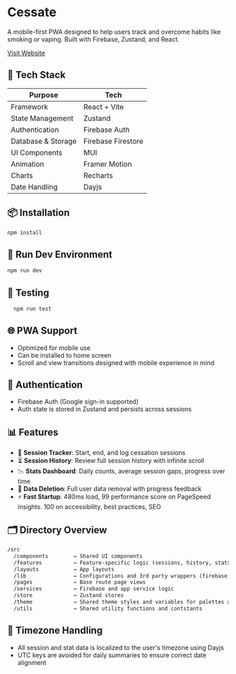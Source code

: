 # Cessate

A mobile-first PWA designed to help users track and overcome habits like smoking or vaping. Built with Firebase, Zustand, and React.

[Visit Website](hau5pro.github.io/cessate/)

## 🚀 Tech Stack

| Purpose            | Tech               |
| ------------------ | ------------------ |
| Framework          | React + Vite       |
| State Management   | Zustand            |
| Authentication     | Firebase Auth      |
| Database & Storage | Firebase Firestore |
| UI Components      | MUI                |
| Animation          | Framer Motion      |
| Charts             | Recharts           |
| Date Handling      | Dayjs              |

## 📦 Installation

```bash
npm install
```

## 🧪 Run Dev Environment

```bash
npm run dev
```

## 🧪 Testing

```bash
  npm run test
```

## 🌐 PWA Support

- Optimized for mobile use
- Can be installed to home screen
- Scroll and view transitions designed with mobile experience in mind

## 🔐 Authentication

- Firebase Auth (Google sign-in supported)
- Auth state is stored in Zustand and persists across sessions

## 📊 Features

- 🧭 **Session Tracker**: Start, end, and log cessation sessions
- ⏳ **Session History**: Review full session history with infinite scroll
- 📉 **Stats Dashboard**: Daily counts, average session gaps, progress over time
- 🧹 **Data Deletion**: Full user data removal with progress feedback
- ⚡ **Fast Startup**: 480ms load, 99 performance score on PageSpeed insights. 100 on accessibility, best practices, SEO

## 🗂 Directory Overview

```txt
/src
  /components        → Shared UI components
  /features          → Feature-specific logic (sessions, history, stats)
  /layouts           → App layouts
  /lib               → Configurations and 3rd party wrappers (firebase, dayjs)
  /pages             → Base route page views
  /services          → Firebase and app service logic
  /store             → Zustand stores
  /theme             → Shared theme styles and variables for palettes and typogrpahy
  /utils             → Shared utility functions and contstants
```

## 📅 Timezone Handling

- All session and stat data is localized to the user's timezone using Dayjs
- UTC keys are avoided for daily summaries to ensure correct date alignment

